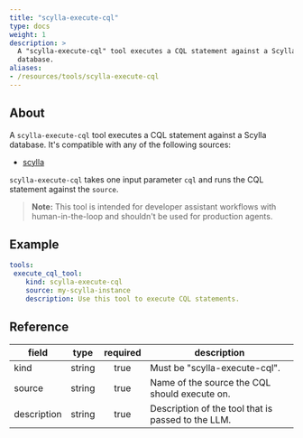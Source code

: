 ```yaml
---
title: "scylla-execute-cql"
type: docs
weight: 1
description: >
  A "scylla-execute-cql" tool executes a CQL statement against a Scylla
  database.
aliases:
- /resources/tools/scylla-execute-cql
---
```


## About

A `scylla-execute-cql` tool executes a CQL statement against a Scylla
database. It's compatible with any of the following sources:

- [scylla](../../sources/scylla.md)

`scylla-execute-cql` takes one input parameter `cql` and runs the CQL
statement against the `source`.

> **Note:** This tool is intended for developer assistant workflows with
> human-in-the-loop and shouldn't be used for production agents.

## Example

```yaml
tools:
 execute_cql_tool:
    kind: scylla-execute-cql
    source: my-scylla-instance
    description: Use this tool to execute CQL statements.
```

## Reference

| **field**   |                  **type**                  | **required** | **description**                                                                                  |
|-------------|:------------------------------------------:|:------------:|--------------------------------------------------------------------------------------------------|
| kind        |                   string                   |     true     | Must be "scylla-execute-cql".                                                                    |
| source      |                   string                   |     true     | Name of the source the CQL should execute on.                                                    |
| description |                   string                   |     true     | Description of the tool that is passed to the LLM.                                               |

